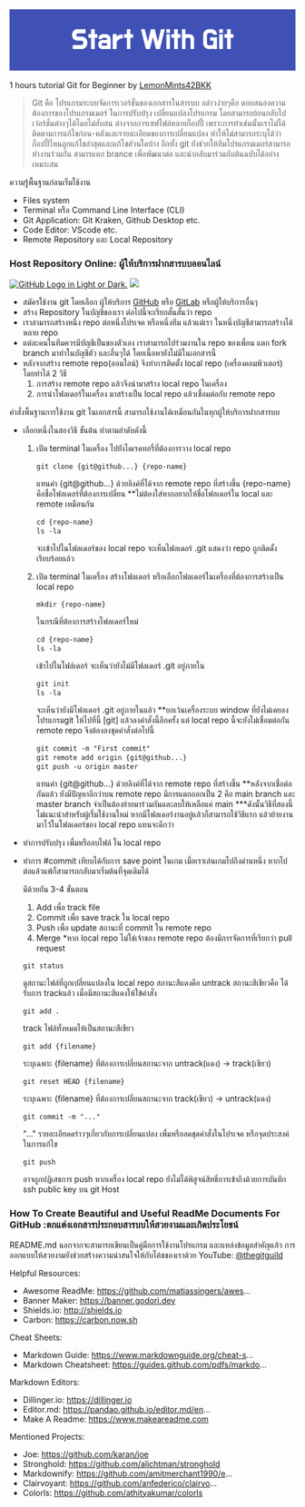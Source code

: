 <img src="img/Start_With_Git.png"/>

1 hours tutorial Git for Beginner 
by [LemonMints42BKK][lemonGit]

>Git คือ โปรแกรมระบบจัดการเวอร์ชั่นของเอกสารในสารบบ กล่าวง่ายๆคือ ตอบสนองความต้องการของโปรแกรมเมอร์ ในการปรับปรุง เปลี่ยนแปลงโปรแกรม
>โดยสามารถย้อนกลับไปเว่อร์ชั่นต่างๆได้โดยไม่สับสน ต่างจากการเซฟไฟล์หลายก็อปปี้ เพราะการทำเช่นนั้นเราไม่ได้ติดตามการแก้ไขก่อน-หลังและรายละเอียดของการเปลี่ยนแปลง
>ทำให้ไม่สามารถระบุได้ว่าก็อปปี้ไหนถูกแก้ไขล่าสุดและแก้ไขส่วนใดบ้าง  อีกทั้ง git ยังช่วยให้ทีมโปรแกรมเมอร์สามารถทำงานร่วมกัน สามารแตก brance เพื่อพัฒนาต่อ และนำกลับมาร่วมกับต้นฉบับได้อย่างเหมาะสม

ความรู้พื้นฐานก่อนเริ่มใช้งาน
- Files system
- Terminal หรือ Command Line Interface (CLI)
- Git Application: Git Kraken, Github Desktop etc.
- Code Editor: VScode etc.
- Remote Repository และ Local Repository
  
### Host Repository Online: ผู้ให้บริการฝากสารบบออนไลน์

<a href="https://github.com"><img alt="GitHub Logo in Light or Dark." src="https://github.githubassets.com/assets/GitHub-Mark-ea2971cee799.png" width="50vw" hight="50vh"></a>
 <a href="https://gitlab.com"><img src="https://user-images.githubusercontent.com/40824677/205691219-5698063c-44bf-453a-b4df-365654641979.png"/></a>

- สมัครใช้งาน git โดยเลือก ผู้ให้บริการ [GitHub][github] หรือ [GitLab][gitlab] หรือผู้ให้บริการอื่นๆ
- สร้าง Repository ในบัญชีของเรา ต่อไปนี้จะเรียกสั้นสั้นว่า repo
- เราสามารถสร้างหนึ่ง repo ต่อหนึ่งโปรเจค หรือหนึ่งทีม แล้วแต่เรา ในหนึ่งบัญชีสามารถสร้างได้หลาย repo
- แต่ละคนในทีมควรมีบัญชีเป็นของตัวเอง เราสามารถไปร่วมงานใน repo ของเพื่อน แตก fork branch มาทำในบัญชีตัว และอื่นๆได้ โดยเนื้อหายังไม่มีในเอกสารนี้
- หลังจากสร้าง remote repo(ออนไลน์) จึงทำการติดตั้ง local repo (เครื่องคอมพิวเตอร์) โดยทำได้ 2 วิธี
  1) การสร้าง remote repo แล้วจึงนำมาสร้าง local repo ในเครื่อง 
  2) การนำโฟลเดอร์ในเครื่อง มาสร้างเป็น local repo แล้วเชื่อมต่อกับ remote repo

คำสั่งพื้นฐานการใช้งาน git ในเอกสารนี้ สามารถใช้งานได้เหมือนกันในทุกผู้ให้บริการฝากสารบบ
- เลือกหนึ่งในสองวิธี ขั้นต้น ทำตามลำดับดังนี้
  1) เปิด terminal ในเครื่อง ไปยังไดเรคทอรี่ที่ต้องการวาง local repo
     ```
     git clone {git@github...} {repo-name}
     ```
     แทนค่า {git@github...} ด้วยลิงค์ที่ได้จาก remote repo ที่สร้างขึ้น
     {repo-name} คือชื่อโฟลเดอร์ที่ต้องการเปลี่ยน **ไม่ต้องใส่หากอยากให้ชื่อโฟลเดอร์ใน local และ remote เหมือนกัน
     ```
     cd {repo-name}
     ls -la
     ```
     จะเข้าไปในโฟลเดอร์ของ local repo จะเห็นไฟลเดอร์ .git แสดงว่า repo ถูกติดดั้งเรียบร้อยแล้ว
  
  2) เปิด terminal ในเครื่อง สร้างโฟลเดอร์ หรือเลือกโฟลเดอร์ในเครื่องที่ต้องการสร้างเป็น local repo
     ```
     mkdir {repo-name}
     ```
     ในกรณีที่ต้องการสร้างโฟลเดอร์ใหม่
     ```
     cd {repo-name}
     ls -la
     ```
     เข้าไปในโฟล์เดอร์ จะเห็นว่ายังไม่มีโฟลเดอร์ .git อยู่ภายใน
     ```
     git init
     ls -la
     ```
     จะเห็นว่ายังมีโฟลเดอร์ .git อยู่ภายในแล้ว **ยกเว้นเครื่องระบบ window ที่ยังไม่เคยลงโปรแกรมgit ให้ไปที่นี้ [git] แล้วลงคำสั่งนี้อีกครั้ง
     แต่ local repo นี้จะยังไม่เชื่อมต่อกัน remote repo จึงต้องลงชุดคำสั่งต่อไปนี้
     ```
     git commit -m "First commit"
     git remote add origin {git@github...}
     git push -u origin master
     ```
     แทนค่า {git@github...} ด้วยลิงค์ที่ได้จาก remote repo ที่สร้างขึ้น
     **หลังจากเชื่อต่อกันแล้ว ยังมีปัญหาอีกว่าบน remote repo มีการแตกออกเป็น 2 คือ main branch และ master branch จำเป็นต้องย้ายมาร่วมกันและลบให้เหลือแค่ main
     ***ดังนั้นวิธีที่สองนี้ไม่แนะนำสำหรับผู้เรื่มใช้งานใหม่ หากมีโฟลเดอร์งานอยู่แล้วก็สามารถใช้วิธีแรก แล้วย้ายงานมาไว้ในโฟลเดอร์ของ local repo แทนจะดีกว่า

- ทำการปรับปรุง เพื่มหรือลบไฟล์ ใน local repo
- ทำการ #commit เทียบได้กับการ save point ในเกม เมื่อเราเล่นเกมไปถึงด่านหนึ่ง หากไปต่อแล้วแพ้ก็สามารถกลับมาเริ่มต้นที่จุดเดิมได้

  มีด้วยกัน 3-4 ขั้นตอน
    1) Add เพื่อ track file
    2) Commit เพื่อ save track ใน local repo
    3) Push เพื่อ update สถานะที่ commit ใน remote repo
    4) Merge *หาก local repo ไม่ใช่เจ้าของ remote repo ต้องมีการจัดการที่เรียกว่า pull request

  ```
  git status
  ```
  ดูสถานะไฟล์ที่ถูกเปลี่ยนแปลงใน local repo สถานะสีแดงคือ untrack สถานะสีเขียวคือ ได้รับการ trackแล้ว เมื่อมีสถานะสีแดงให้ใข้คำสั่ง
  ```
  git add .
  ```
  track ไฟล์ทั้งหมดให้เป็นสถานะสีเขียว
  ```
  git add {filename}
  ```
  ระบุเฉพาะ {filename} ที่ต้องการเปลี่ยนสถานะจาก untrack(แดง) -> track(เขียว)
  ```
  git reset HEAD {filename}
  ```
  ระบุเฉพาะ {filename} ที่ต้องการเปลี่ยนสถานะจาก track(เขียว) -> untrack(แดง)
  ```
  git commit -m "..."
  ```
  "..." รายละเอียดคร่าวๆเกี่ยวกับการเปลี่ยนแปลง เพื่มหรือลดชุดคำสั่งในโปรเจค หรือจุดประสงค์ในการแก้ไข
  ```
  git push
  ```
  อาจถูกปฎิเสธการ push หากเครื่อง local repo ยังไม่ได้พิสูจน์สิทธิ์การเข้าถึงด้วยการบันทึก ssh public key บน git Host
  
     
### How To Create Beautiful and Useful ReadMe Documents For GitHub :ตกแต่งเอกสารประกอบสารบบให้สวยงามและเกิดประโยชน์
README.md นอกจากจะสามารถเขียนเป็นคู่มือการใช้งานโปรแกรม และแหล่งข้อมูลสำคัญแล้ว การออกแบบให้สวยงามยังช่วยสร้างความน่าสนใจให้กับโค้ชของเราด้วย
YouTube:  <a href="https://www.youtube.com/watch?v=a8CwpGARAsQ">@thegitguild</a>

Helpful Resources:
- Awesome ReadMe: https://github.com/matiassingers/awes...
- Banner Maker: https://banner.godori.dev
- Shields.io: http://shields.io
- Carbon: https://carbon.now.sh

Cheat Sheets:
- Markdown Guide: https://www.markdownguide.org/cheat-s...
- Markdown Cheatsheet: https://guides.github.com/pdfs/markdo...

Markdown Editors:
- Dillinger.io: https://dillinger.io
- Editor.md: https://pandao.github.io/editor.md/en...
- Make A Readme: https://www.makeareadme.com

Mentioned Projects:
- Joe: https://github.com/karan/joe
- Stronghold: https://github.com/alichtman/stronghold
- Markdownify: https://github.com/amitmerchant1990/e...
- Clairvoyant: https://github.com/anfederico/clairvo...
- Colorls: https://github.com/athityakumar/colorls

[//]: # (ส่วนการระบุค่าตัวแปร ซึ่งไม่แสดงในเอกสาร)
[lemonGit]: <https://github.com/LemonMints42BKK>
[github]: <https://github.com>
[gitlab]: <https://gitlab.com>
